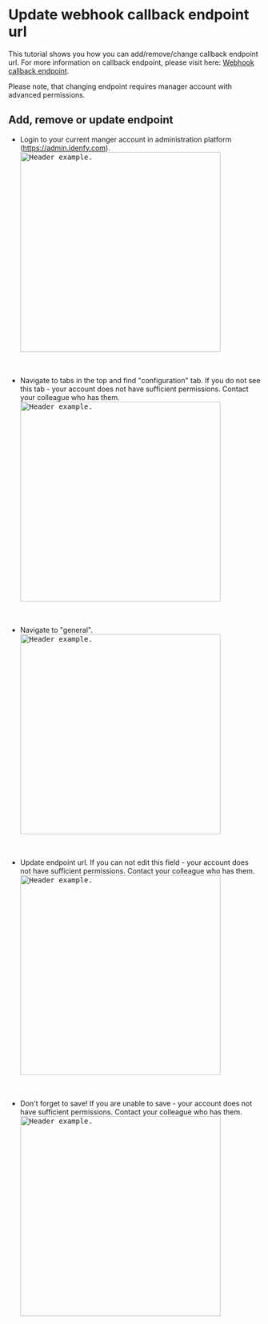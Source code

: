 # Update webhook callback endpoint url
This tutorial shows you how you can add/remove/change callback endpoint url.
For more information on callback endpoint, please visit here: [Webhook callback endpoint](https://github.com/idenfy/Documentation/blob/master/pages/ResultCallback.md). 

Please note, that changing endpoint requires manager account with advanced permissions.

## Add, remove or update endpoint
- Login to your current manger account in administration platform (https://admin.idenfy.com).<br>
<kbd><img src="https://github.com/idenfy/Documentation/blob/master/resources/tutorials/admin-platform/SignIn.png" alt="Header example." width="400"></kbd>
<br>

- Navigate to tabs in the top and find "configuration" tab. If you do not see this tab - your account does not have sufficient permissions. Contact your colleague who has them.<br>
<kbd><img src="https://github.com/idenfy/Documentation/blob/master/resources/tutorials/admin-platform/FindRegister.png" alt="Header example." width="400"></kbd>
<br>

- Navigate to "general".<br>
<kbd><img src="https://github.com/idenfy/Documentation/blob/master/resources/tutorials/admin-platform/GeneralConfiguration.png" alt="Header example." width="400"></kbd>
<br>

- Update endpoint url. If you can not edit this field - your account does not have sufficient permissions. Contact your colleague who has them.<br>
<kbd><img src="https://github.com/idenfy/Documentation/blob/master/resources/tutorials/admin-platform/CallbackUrl.png" alt="Header example." width="400"></kbd>
<br>

- Don't forget to save! If you are unable to save - your account does not have sufficient permissions. Contact your colleague who has them.<br>
<kbd><img src="https://github.com/idenfy/Documentation/blob/master/resources/tutorials/admin-platform/Save.png" alt="Header example." width="400"></kbd>
<br>
